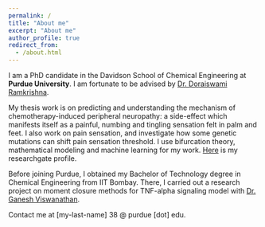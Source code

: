 ```yaml
---
permalink: /
title: "About me"
excerpt: "About me"
author_profile: true
redirect_from: 
  - /about.html
---
```


I am a PhD candidate in the Davidson School of Chemical Engineering at **Purdue University**. 
I am fortunate to be advised by [Dr. Doraiswami Ramkrishna](https://engineering.purdue.edu/ramkiites/).  

My thesis work is on predicting and understanding the mechanism of chemotherapy-induced peripheral neuropathy: a side-effect which manifests itself as a painful, numbing and tingling sensation felt in palm and feet. I also work on pain sensation, and investigate how some genetic mutations can shift pain sensation threshold. I use bifurcation theory, mathematical modeling and machine learning for my work. [Here](https://www.researchgate.net/profile/Parul_Verma7) is my researchgate profile. 

Before joining Purdue, I obtained my Bachelor of Technology degree in Chemical Engineering from IIT Bombay. There, I carried out a research project on moment closure methods for TNF-alpha signaling model with [Dr. Ganesh Viswanathan](https://www.che.iitb.ac.in/faculty/ganesh/index.html). 

Contact me at [my-last-name] 38 @ purdue [dot] edu.

